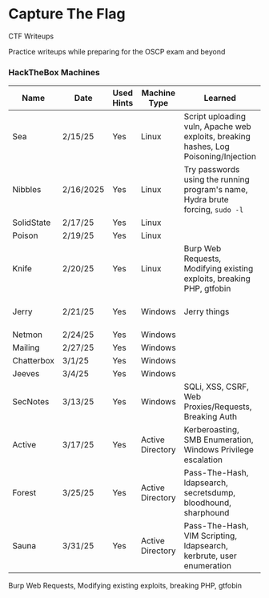 # Capture The Flag

CTF Writeups

Practice writeups while preparing for the OSCP exam and beyond

### HackTheBox Machines

| Name       | Date      | Used Hints | Machine Type     | Learned                                                                              | Order Written                                                       |
| ---------- | --------- | ---------- | ---------------- | ------------------------------------------------------------------------------------ | ------------------------------------------------------------------- |
| Sea        | 2/15/25   | Yes        | Linux            | Script uploading vuln, Apache web exploits, breaking hashes, Log Poisoning/Injection | [Sea Writeup 3/14](Linux/Lab-Sea/sea-writeup.md)                    |
| Nibbles    | 2/16/2025 | Yes        | Linux            | Try passwords using the running program's name, Hydra brute forcing, `sudo -l`       | [Nibbles Writeup WIP](Linux/Lab-Nibbles/nibbles-writeup.md)         |
| SolidState | 2/17/25   | Yes        | Linux            |                                                                                      |                                                                     |
| Poison     | 2/19/25   | Yes        | Linux            |                                                                                      |                                                                     |
| Knife      | 2/20/25   | Yes        | Linux            | Burp Web Requests, Modifying existing exploits, breaking PHP, gtfobin                |                                                                     |
| Jerry      | 2/21/25   | Yes        | Windows          | Jerry things                                                                         | [Jerry Writeup WIP](Windows/Lab-Jerry/jerry-writeup.md)             |
| Netmon     | 2/24/25   | Yes        | Windows          |                                                                                      |
| Mailing    | 2/27/25   | Yes        | Windows          |                                                                                      |
| Chatterbox | 3/1/25    | Yes        | Windows          |                                                                                      |
| Jeeves     | 3/4/25    | Yes        | Windows          |                                                                                      |
| SecNotes   | 3/13/25   | Yes        | Windows          | SQLi, XSS, CSRF, Web Proxies/Requests, Breaking Auth                                 | [SecNotes Writeup 3/13](Windows/Lab-SecNotes/secnotes-writeup.md)   |
| Active     | 3/17/25   | Yes        | Active Directory | Kerberoasting, SMB Enumeration, Windows Privilege escalation                         | [Active Writeup 3/17](ActiveDirectory/Lab-Active/active-writeup.md) |
| Forest     | 3/25/25   | Yes        | Active Directory | Pass-The-Hash, ldapsearch, secretsdump, bloodhound, sharphound                       | [Forest Writeup 3/26](ActiveDirectory/Lab-Forest/forest-writeup.md) |
| Sauna      | 3/31/25   | Yes        | Active Directory | Pass-The-Hash, VIM Scripting, ldapsearch, kerbrute, user enumeration                 | [Sauna Writeup 3/31](ActiveDirectory/Lab-Sauna/sauna-writeup.md)    |

Burp Web Requests, Modifying existing exploits, breaking PHP, gtfobin
